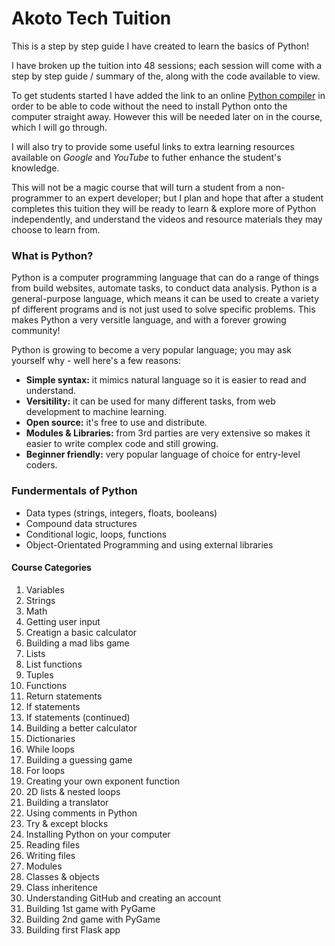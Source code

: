 # Akoto Tech Tuition #

This is a step by step guide I have created to learn the basics of Python!

I have broken up the tuition into 48 sessions; each session will come with a step by step guide / summary of the, along with the code available to view.

To get students started I have added the link to an online [Python compiler](https://www.programiz.com/python-programming/online-compiler/) in order to be able to code without the need to install Python onto the computer straight away.  However this will be needed later on in the course, which I will go through.

I will also try to provide some useful links to extra learning resources available on *Google* and *YouTube* to futher enhance the student's knowledge.

This will not be a magic course that will turn a student from a non-programmer to an expert developer; but I plan and hope that after a student completes this tuition they will be ready to learn & explore more of Python independently, and understand the videos and resource materials they may choose to learn from.

### What is Python? ###
Python is a computer programming language that can do a range of things from build websites, automate tasks, to conduct data analysis.  Python is a general-purpose language, which means it can be used to create a variety pf different programs and is not just used to solve specific problems.
This makes Python a very versitle language, and with a forever growing community!

Python is growing to become a very popular language; you may ask yourself why - well here's a few reasons:
- **Simple syntax:** it mimics natural language so it is easier to read and understand.
- **Versitility:** it can be used for many different tasks, from web development to machine learning.
- **Open source:** it's free to use and distribute.
- **Modules & Libraries:** from 3rd parties are very extensive so makes it easier to write complex code and still growing.
- **Beginner friendly:** very popular language of choice for entry-level coders.

### Fundermentals of Python ###
- Data types (strings, integers, floats, booleans)
- Compound data structures
- Conditional logic, loops, functions
- Object-Orientated Programming and using external libraries

#### Course Categories ####
1.   Variables
2.   Strings
3.   Math
4.   Getting user input
5.   Creatign a basic calculator
6.   Building a mad libs game
7.   Lists
8.   List functions
9.   Tuples
10.  Functions
11.  Return statements
12.  If statements
13.  If statements (continued)
14.  Building a better calculator
15.  Dictionaries
16.  While loops
17.  Building a guessing game
18.  For loops
19.  Creating your own exponent function
20.  2D lists & nested loops
21.  Building a translator
22.  Using comments in Python
23.  Try & except blocks 
24.  Installing Python on your computer
25.  Reading files
26.  Writing files
27.  Modules
28.  Classes & objects
29.  Class inheritence
30.  Understanding GitHub and creating an account
31.  Building 1st game with PyGame
32.  Building 2nd game with PyGame
33.  Building first Flask app
